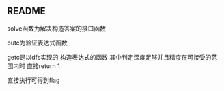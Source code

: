 ## README

solve函数为解决构造答案的接口函数

outc为验证表达式函数

getc是以dfs实现的 构造表达式的函数 其中判定深度足够并且精度在可接受的范围内时 直接return 1

直接执行可得到flag